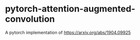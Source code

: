 # pytorch-attention-augmented-convolution
A pytorch implementation of https://arxiv.org/abs/1904.09925
